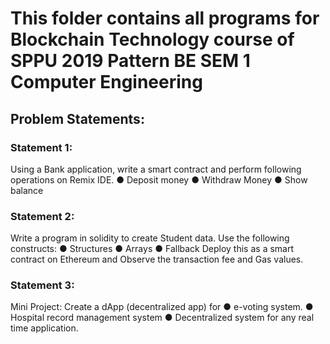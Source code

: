 # This folder contains all programs for Blockchain Technology course of SPPU 2019 Pattern BE SEM 1 Computer Engineering

## Problem Statements:
### Statement 1:
Using a Bank application, write a smart contract and perform following operations on Remix IDE.
● Deposit money
● Withdraw Money
● Show balance

### Statement 2:
Write a program in solidity to create Student data. Use the following constructs:
● Structures
● Arrays
● Fallback
Deploy this as a smart contract on Ethereum and Observe the transaction fee and Gas values.

### Statement 3:
Mini Project: Create a dApp (decentralized app) for
● e-voting system.
● Hospital record management system
● Decentralized system for any real time application.
